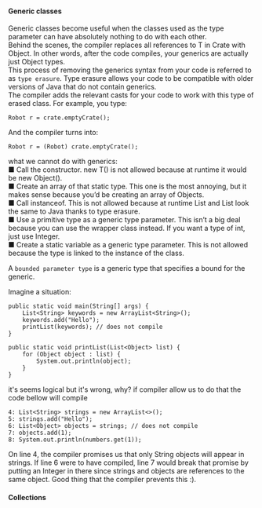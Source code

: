#### Generic classes

Generic classes become useful when the classes used as the type parameter can have absolutely
nothing to do with each other.\
Behind the scenes, the compiler replaces all references to T in Crate with Object. In other
words, after the code compiles, your generics are actually just Object types.\
This process of removing the generics syntax from your code is referred to as `type
erasure`. Type erasure allows your code to be compatible with older versions of Java
that do not contain generics.\
The compiler adds the relevant casts for your code to work with this type of erased
class. For example, you type:
```
Robot r = crate.emptyCrate();
```
And the compiler turns into:
```
Robot r = (Robot) crate.emptyCrate();
```
what we cannot do with generics:\
■ Call the constructor. new T() is not allowed because at runtime it would be new
Object().\
■ Create an array of that static type. This one is the most annoying, but it makes sense
because you’d be creating an array of Objects.\
■ Call instanceof. This is not allowed because at runtime List<Integer> and
List<String> look the same to Java thanks to type erasure.\
■ Use a primitive type as a generic type parameter. This isn’t a big deal because you
can use the wrapper class instead. If you want a type of int, just use Integer.\
■ Create a static variable as a generic type parameter. This is not allowed because the
type is linked to the instance of the class.

A `bounded parameter type` is a generic type that specifies a bound for the generic.

Imagine a situation:
```
public static void main(String[] args) {
    List<String> keywords = new ArrayList<String>();
    keywords.add("Hello");
    printList(keywords); // does not compile
}

public static void printList(List<Object> list) {
    for (Object object : list) {
        System.out.println(object);
    }
}
```
it's seems logical but it's wrong, why? if compiler allow us to do that the code bellow will compile
```
4: List<String> strings = new ArrayList<>();
5: strings.add("Hello");
6: List<Object> objects = strings; // does not compile
7: objects.add(1);
8: System.out.println(numbers.get(1));
```
On line 4, the compiler promises us that only String objects will appear in strings. If
line 6 were to have compiled, line 7 would break that promise by putting an Integer in there
since strings and objects are references to the same object. Good thing that the compiler
prevents this :).

#### Collections

